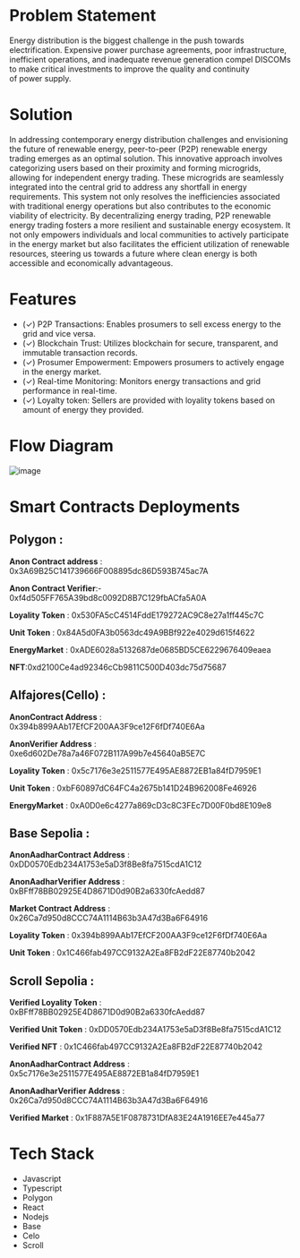 # Problem Statement
Energy distribution is the biggest challenge in the push towards electrification. Expensive power purchase agreements, poor infrastructure, inefficient operations, and inadequate revenue generation compel DISCOMs to make critical investments to improve the quality and continuity of power supply.

# Solution
In addressing contemporary energy distribution challenges and envisioning the future of renewable energy, peer-to-peer (P2P) renewable energy trading emerges as an optimal solution. This innovative approach involves categorizing users based on their proximity and forming microgrids, allowing for independent energy trading. These microgrids are seamlessly integrated into the central grid to address any shortfall in energy requirements. This system not only resolves the inefficiencies associated with traditional energy operations but also contributes to the economic viability of electricity. By decentralizing energy trading, P2P renewable energy trading fosters a more resilient and sustainable energy ecosystem. It not only empowers individuals and local communities to actively participate in the energy market but also facilitates the efficient utilization of renewable resources, steering us towards a future where clean energy is both accessible and economically advantageous.

# Features

- (✓) P2P Transactions: Enables prosumers to sell excess energy to the grid and vice versa.
- (✓) Blockchain Trust: Utilizes blockchain for secure, transparent, and immutable transaction records.
- (✓) Prosumer Empowerment: Empowers prosumers to actively engage in the energy market.
- (✓) Real-time Monitoring: Monitors energy transactions and grid performance in real-time.
- (✓) Loyalty token: Sellers are provided with loyality tokens based on amount of energy they provided.

# Flow Diagram
![image](https://github.com/Kali-Decoder/E2P/assets/97343691/2f2a027a-2e97-4061-bb1a-33adf3047ee4)

# Smart Contracts Deployments

## Polygon :

**Anon Contract address** : 0x3A69B25C141739666F008895dc86D593B745ac7A

**Anon Contract Verifier**:-  0xf4d505FF765A39bd8c0092D8B7C129fbACfa5A0A

**Loyality Token** : 0x530FA5cC4514FddE179272AC9C8e27a1ff445c7C

**Unit Token** : 0x84A5d0FA3b0563dc49A9BBf922e4029d615f4622

**EnergyMarket** : 0xADE6028a5132687de0685BD5CE6229676409eaea

**NFT**:0xd2100Ce4ad92346cCb9811C500D403dc75d75687

## Alfajores(Cello) :

**AnonContract Address** :  0x394b899AAb17EfCF200AA3F9ce12F6fDf740E6Aa

**AnonVerifier Address** : 0xe6d602De78a7a46F072B117A99b7e45640aB5E7C

**Loyality Token** : 0x5c7176e3e2511577E495AE8872EB1a84fD7959E1

**Unit Token** : 0xbF60897dC64FC4a2675b141D24B962008Fe46926

**EnergyMarket** : 0xA0D0e6c4277a869cD3c8C3FEc7D00F0bd8E109e8


## Base Sepolia :

**AnonAadharContract Address** :  0xDD0570Edb234A1753e5aD3f8Be8fa7515cdA1C12

**AnonAadharVerifier Address** :  0xBFff78BB02925E4D8671D0d90B2a6330fcAedd87

**Market Contract Address** :  0x26Ca7d950d8CCC74A1114B63b3A47d3Ba6F64916

**Loyality Token** : 0x394b899AAb17EfCF200AA3F9ce12F6fDf740E6Aa

**Unit Token** : 0x1C466fab497CC9132A2Ea8FB2dF22E87740b2042


## Scroll Sepolia : 

**Verified Loyality Token** : 0xBFff78BB02925E4D8671D0d90B2a6330fcAedd87

**Verified Unit Token** : 0xDD0570Edb234A1753e5aD3f8Be8fa7515cdA1C12

**Verified NFT** : 0x1C466fab497CC9132A2Ea8FB2dF22E87740b2042

**AnonAadharContract Address** : 0x5c7176e3e2511577E495AE8872EB1a84fD7959E1

**AnonAadharVerifier Address** :  0x26Ca7d950d8CCC74A1114B63b3A47d3Ba6F64916

**Verified Market** : 0x1F887A5E1F0878731DfA83E24A1916EE7e445a77



# Tech Stack

+ Javascript
+ Typescript
+ Polygon
+ React
+ Nodejs
+ Base
+ Celo
+ Scroll

